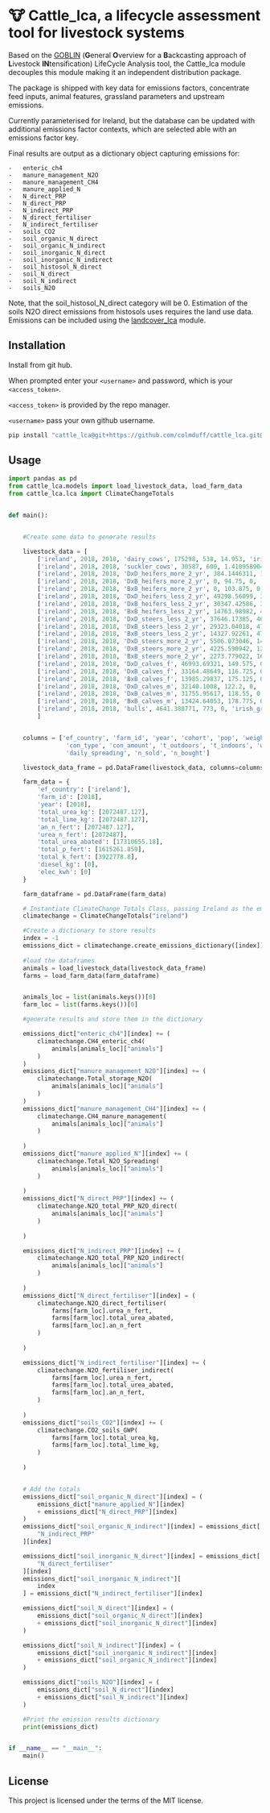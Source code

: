 # 🐮 Cattle_lca, a lifecycle assessment tool for livestock systems

 Based on the [GOBLIN](https://gmd.copernicus.org/articles/15/2239/2022/) (**G**eneral **O**verview for a **B**ackcasting approach of **L**ivestock **IN**tensification) LifeCycle Analysis tool, the Cattle_lca module decouples this module making it an independent distribution package.

 The package is shipped with key data for emissions factors, concentrate feed inputs, animal features, grassland parameters and upstream emissions. 

 Currently parameterised for Ireland, but the database can be updated with additional emissions factor contexts, which are selected able with an emissions factor key. 

 Final results are output as a dictionary object capturing emissions for:

    -   enteric_ch4
    -   manure_management_N2O
    -   manure_management_CH4
    -   manure_applied_N
    -   N_direct_PRP
    -   N_direct_PRP
    -   N_indirect_PRP
    -   N_direct_fertiliser
    -   N_indirect_fertiliser
    -   soils_CO2
    -   soil_organic_N_direct
    -   soil_organic_N_indirect
    -   soil_inorganic_N_direct
    -   soil_inorganic_N_indirect
    -   soil_histosol_N_direct
    -   soil_N_direct
    -   soil_N_indirect
    -   soils_N2O

Note, that the soil_histosol_N_direct category will be 0. Estimation of the soils N2O direct emissions from histosols uses requires the land use data. Emissions can be included using the [landcover_lca](https://github.com/colmduff/landcover_lca) module.

## Installation

Install from git hub. 

When prompted enter your ```<username>``` and password, which is your ```<access_token>```.

```<access_token>``` is provided by the repo manager.

```<username>``` pass your own github username.


```bash
pip install "cattle_lca@git+https://github.com/colmduff/cattle_lca.git@main" 

```

## Usage
```python
import pandas as pd
from cattle_lca.models import load_livestock_data, load_farm_data
from cattle_lca.lca import ClimateChangeTotals


def main():


    #Create some data to generate results 

    livestock_data = [
        ['ireland', 2018, 2018, 'dairy_cows', 175298, 538, 14.953, 'irish_grass', 'pasture', 'concentrate', 2.992828296, 13.5890411, 10.4109589, 0, 0, 'tank liquid', 'broadcast', 0, 0],
        ['ireland', 2018, 2018, 'suckler_cows', 30587, 600, 1.410958904, 'irish_grass', 'pasture', 'concentrate', 0.842751605, 12.2739726, 11.7260274, 0, 0, 'tank liquid', 'broadcast', 0, 0],
        ['ireland', 2018, 2018, 'DxD_heifers_more_2_yr', 384.1446311, 122.125, 0, 'irish_grass', 'pasture', 'concentrate', 0, 12.98630137, 11.01369863, 0, 0, 'tank liquid', 'broadcast', 0, 0],
        ['ireland', 2018, 2018, 'DxB_heifers_more_2_yr', 0, 94.75, 0, 'irish_grass', 'pasture', 'concentrate', 0, 12.98630137, 11.01369863, 0, 0, 'tank liquid', 'broadcast', 0, 0],
        ['ireland', 2018, 2018, 'BxB_heifers_more_2_yr', 0, 103.875, 0, 'irish_grass', 'pasture', 'concentrate', 0, 12.38356164, 11.61643836, 0, 0, 'tank liquid', 'broadcast', 0, 0],
        ['ireland', 2018, 2018, 'DxD_heifers_less_2_yr', 49298.56099, 395.875, 0, 'irish_grass', 'pasture', 'concentrate', 0, 11.56164384, 12.43835616, 0, 0, 'tank liquid', 'broadcast', 0, 0],
        ['ireland', 2018, 2018, 'DxB_heifers_less_2_yr', 30347.42586, 346.6, 0, 'irish_grass', 'pasture', 'concentrate', 0, 11.56164384, 12.43835616, 0, 0, 'tank liquid', 'broadcast', 0, 0],
        ['ireland', 2018, 2018, 'BxB_heifers_less_2_yr', 14763.98982, 412.3, 0, 'irish_grass', 'pasture', 'concentrate', 0, 11.56164384, 12.43835616, 0, 0, 'tank liquid', 'broadcast', 0, 0],
        ['ireland', 2018, 2018, 'DxD_steers_less_2_yr', 37646.17385, 463.475, 0, 'irish_grass', 'pasture', 'concentrate', 0, 11.56164384, 12.43835616, 0, 0, 'tank liquid', 'broadcast', 0, 0],
        ['ireland', 2018, 2018, 'DxB_steers_less_2_yr', 29323.04018, 474.425, 0, 'irish_grass', 'pasture', 'concentrate', 0, 11.56164384, 12.43835616, 0, 0, 'tank liquid', 'broadcast', 0, 0],
        ['ireland', 2018, 2018, 'BxB_steers_less_2_yr', 14327.92261, 479.9, 0, 'irish_grass', 'pasture', 'concentrate', 0, 11.56164384, 12.43835616, 0, 0, 'tank liquid', 'broadcast', 0, 0],
        ['ireland', 2018, 2018, 'DxD_steers_more_2_yr', 5506.073046, 140.45, 0, 'irish_grass', 'pasture', 'concentrate', 0, 18.73972603, 5.260273973, 0, 0, 'tank liquid', 'broadcast', 0, 0],
        ['ireland', 2018, 2018, 'DxB_steers_more_2_yr', 4225.590942, 129.5, 0, 'irish_grass', 'pasture', 'concentrate', 0, 18.73972603, 5.260273973, 0, 0, 'tank liquid', 'broadcast', 0, 0],
        ['ireland', 2018, 2018, 'BxB_steers_more_2_yr', 2273.779022, 162.35, 0, 'irish_grass', 'pasture', 'concentrate', 0, 18.73972603, 5.260273973, 0, 0, 'tank liquid', 'broadcast', 0, 0],
        ['ireland', 2018, 2018, 'DxD_calves_f', 46993.69321, 149.575, 0, 'irish_grass', 'pasture', 'concentrate', 1, 7.945205479, 16.05479452, 0, 0, 'tank liquid', 'broadcast', 0, 0],
        ['ireland', 2018, 2018, 'DxB_calves_f', 33164.48649, 116.725, 0, 'irish_grass', 'pasture', 'concentrate', 1, 7.945205479, 16.05479452, 0, 0, 'tank liquid', 'broadcast', 0, 0],
        ['ireland', 2018, 2018, 'BxB_calves_f', 13985.29837, 175.125, 0, 'irish_grass', 'pasture', 'concentrate', 1, 7.945205479, 16.05479452, 0, 0, 'tank liquid', 'broadcast', 0, 0],
        ['ireland', 2018, 2018, 'DxD_calves_m', 32140.1008, 122.2, 0, 'irish_grass', 'pasture', 'concentrate', 1, 7.945205479, 16.05479452, 0, 0, 'tank liquid', 'broadcast', 0, 0],
        ['ireland', 2018, 2018, 'DxB_calves_m', 31755.95617, 118.55, 0, 'irish_grass', 'pasture', 'concentrate', 1, 7.945205479, 16.05479452, 0, 0, 'tank liquid', 'broadcast', 0, 0],
        ['ireland', 2018, 2018, 'BxB_calves_m', 13424.64053, 178.775, 0, 'irish_grass', 'pasture', 'concentrate', 1, 7.945205479, 16.05479452, 0, 0, 'tank liquid', 'broadcast', 0, 0],
        ['ireland', 2018, 2018, 'bulls', 4641.388771, 773, 0, 'irish_grass', 'pasture', 'concentrate', 0.654140961, 11.56164384, 12.43835616, 0, 0, 'tank liquid', 'broadcast', 0, 0]
        ]


    columns = ['ef_country', 'farm_id', 'year', 'cohort', 'pop', 'weight', 'daily_milk', 'forage', 'grazing',
                'con_type', 'con_amount', 't_outdoors', 't_indoors', 'wool', 't_stabled', 'mm_storage',
                'daily_spreading', 'n_sold', 'n_bought']

    livestock_data_frame = pd.DataFrame(livestock_data, columns=columns)

    farm_data = {
        'ef_country': ['ireland'],
        'farm_id': [2018],
        'year': [2018],
        'total_urea_kg': [2072487.127],
        'total_lime_kg': [2072487.127],
        'an_n_fert': [2072487.127],
        'urea_n_fert': [2072487],
        'total_urea_abated': [17310655.18],
        'total_p_fert': [1615261.859],
        'total_k_fert': [3922778.8],
        'diesel_kg': [0],
        'elec_kwh': [0]
    }

    farm_dataframe = pd.DataFrame(farm_data)

    # Instantiate ClimateChange Totals Class, passing Ireland as the emissions factor country
    climatechange = ClimateChangeTotals("ireland")

    #Create a dictionary to store results 
    index = -1
    emissions_dict = climatechange.create_emissions_dictionary([index])
    
    #load the dataframes 
    animals = load_livestock_data(livestock_data_frame)
    farms = load_farm_data(farm_dataframe)


    animals_loc = list(animals.keys())[0]
    farm_loc = list(farms.keys())[0]

    #generate results and store them in the dictionary

    emissions_dict["enteric_ch4"][index] += (
        climatechange.CH4_enteric_ch4(
            animals[animals_loc]["animals"]
        )
    )
    emissions_dict["manure_management_N2O"][index] += (
        climatechange.Total_storage_N2O(
            animals[animals_loc]["animals"]
        )
    )
    emissions_dict["manure_management_CH4"][index] += (
        climatechange.CH4_manure_management(
            animals[animals_loc]["animals"]
        )
        
    )
    emissions_dict["manure_applied_N"][index] += (
        climatechange.Total_N2O_Spreading(
            animals[animals_loc]["animals"]
        )
        
    )
    emissions_dict["N_direct_PRP"][index] += (
        climatechange.N2O_total_PRP_N2O_direct(
            animals[animals_loc]["animals"]
        )
        
    )

    emissions_dict["N_indirect_PRP"][index] += (
        climatechange.N2O_total_PRP_N2O_indirect(
            animals[animals_loc]["animals"]
        )
        
    )
    emissions_dict["N_direct_fertiliser"][index] = (
        climatechange.N2O_direct_fertiliser(
            farms[farm_loc].urea_n_fert,
            farms[farm_loc].total_urea_abated,
            farms[farm_loc].an_n_fert
        )
        
    )

    emissions_dict["N_indirect_fertiliser"][index] += (
        climatechange.N2O_fertiliser_indirect(
            farms[farm_loc].urea_n_fert,
            farms[farm_loc].total_urea_abated,
            farms[farm_loc].an_n_fert,
        )
        
    )
    emissions_dict["soils_CO2"][index] += (
        climatechange.CO2_soils_GWP(
            farms[farm_loc].total_urea_kg,
            farms[farm_loc].total_lime_kg,
        )
        
    )


    # Add the totals 
    emissions_dict["soil_organic_N_direct"][index] = (
        emissions_dict["manure_applied_N"][index]
        + emissions_dict["N_direct_PRP"][index]
    )
    emissions_dict["soil_organic_N_indirect"][index] = emissions_dict[
        "N_indirect_PRP"
    ][index]

    emissions_dict["soil_inorganic_N_direct"][index] = emissions_dict[
        "N_direct_fertiliser"
    ][index]
    emissions_dict["soil_inorganic_N_indirect"][
        index
    ] = emissions_dict["N_indirect_fertiliser"][index]

    emissions_dict["soil_N_direct"][index] = (
        emissions_dict["soil_organic_N_direct"][index]
        + emissions_dict["soil_inorganic_N_direct"][index]
    )

    emissions_dict["soil_N_indirect"][index] = (
        emissions_dict["soil_inorganic_N_indirect"][index]
        + emissions_dict["soil_organic_N_indirect"][index]
    )

    emissions_dict["soils_N2O"][index] = (
        emissions_dict["soil_N_direct"][index]
        + emissions_dict["soil_N_indirect"][index]
    )

    #Print the emission results dictionary
    print(emissions_dict)


if __name__ == "__main__":
    main()

```
## License
This project is licensed under the terms of the MIT license.
